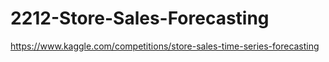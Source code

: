 # 2212-Store-Sales-Forecasting
https://www.kaggle.com/competitions/store-sales-time-series-forecasting
